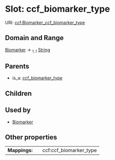 
# Slot: ccf_biomarker_type



URI: [ccf:Biomarker_ccf_biomarker_type](http://purl.org/ccf/Biomarker_ccf_biomarker_type)


## Domain and Range

[Biomarker](Biomarker.md) &#8594;  <sub>1..1</sub> [String](types/String.md)

## Parents

 *  is_a: [ccf_biomarker_type](ccf_biomarker_type.md)

## Children


## Used by

 * [Biomarker](Biomarker.md)

## Other properties

|  |  |  |
| --- | --- | --- |
| **Mappings:** | | ccf:ccf_biomarker_type |